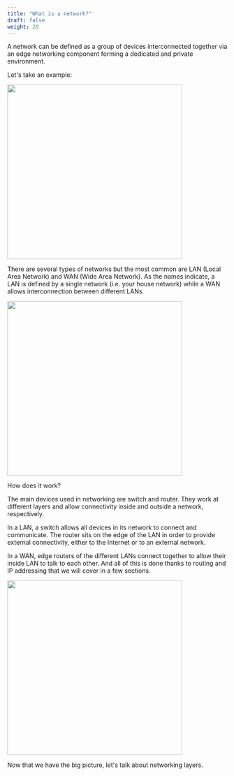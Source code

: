 ```yaml
---
title: "What is a network?"
draft: false
weight: 20
---
```


A network can be defined as a group of devices interconnected together via an edge networking component forming a dedicated and private environment.

Let's take an example:

<img src='/images/home_network.png' width='400px'>

There are several types of networks but the most common are LAN (Local Area Network) and WAN (Wide Area Network). As the names indicate, a LAN is defined by a single network (i.e. your house network) while a WAN allows interconnection between different LANs.

<img src='/images/LANWAN.png' width='400px'>


How does it work?

The main devices used in networking are switch and router. They work at different layers and allow connectivity inside and outside a network, respectively. 

In a LAN, a switch allows all devices in its network to connect and communicate. The router sits on the edge of the LAN in order to provide external connectivity, either to the Internet or to an external network.

In a WAN, edge routers of the different LANs connect together to allow their inside LAN to talk to each other. And all of this is done thanks to routing and IP addressing that we will cover in a few sections.

<img src='/images/switch-and-router.png' width='400px'>


Now that we have the big picture, let's talk about networking layers.


